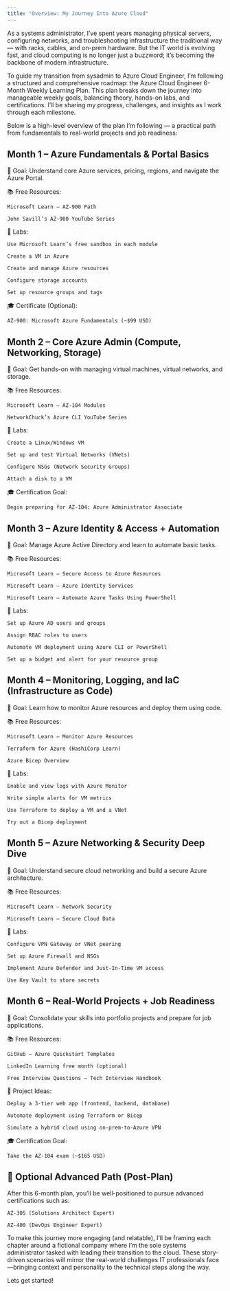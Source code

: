 ```yaml
---
title: "Overview: My Journey Into Azure Cloud"
---
```


As a systems administrator, I’ve spent years managing physical servers, configuring networks, and troubleshooting infrastructure the traditional way — with racks, cables, and on-prem hardware. But the IT world is evolving fast, and cloud computing is no longer just a buzzword; it’s becoming the backbone of modern infrastructure.

To guide my transition from sysadmin to Azure Cloud Engineer, I’m following a structured and comprehensive roadmap: the Azure Cloud Engineer 6-Month Weekly Learning Plan. This plan breaks down the journey into manageable weekly goals, balancing theory, hands-on labs, and certifications. I’ll be sharing my progress, challenges, and insights as I work through each milestone.

Below is a high-level overview of the plan I’m following — a practical path from fundamentals to real-world projects and job readiness:

<h2>Month 1 – Azure Fundamentals & Portal Basics</h2>

🎯 Goal: Understand core Azure services, pricing, regions, and navigate the Azure Portal.

📚 Free Resources:

    Microsoft Learn – AZ-900 Path

    John Savill’s AZ-900 YouTube Series

🧪 Labs:

    Use Microsoft Learn’s free sandbox in each module

    Create a VM in Azure

    Create and manage Azure resources

    Configure storage accounts

    Set up resource groups and tags

🎓 Certificate (Optional):

	AZ-900: Microsoft Azure Fundamentals (~$99 USD)

<h2>Month 2 – Core Azure Admin (Compute, Networking, Storage)</h2>

🎯 Goal: Get hands-on with managing virtual machines, virtual networks, and storage.

📚 Free Resources:

    Microsoft Learn – AZ-104 Modules

    NetworkChuck’s Azure CLI YouTube Series

🧪 Labs:

    Create a Linux/Windows VM

    Set up and test Virtual Networks (VNets)

    Configure NSGs (Network Security Groups)

    Attach a disk to a VM

🎓 Certification Goal:

	Begin preparing for AZ-104: Azure Administrator Associate

<h2>Month 3 – Azure Identity & Access + Automation</h2>

🎯 Goal: Manage Azure Active Directory and learn to automate basic tasks.

📚 Free Resources:

    Microsoft Learn – Secure Access to Azure Resources

    Microsoft Learn – Azure Identity Services

    Microsoft Learn – Automate Azure Tasks Using PowerShell

🧪 Labs:

    Set up Azure AD users and groups

    Assign RBAC roles to users

    Automate VM deployment using Azure CLI or PowerShell

    Set up a budget and alert for your resource group

<h2>Month 4 – Monitoring, Logging, and IaC (Infrastructure as Code)</h2>

🎯 Goal: Learn how to monitor Azure resources and deploy them using code.

📚 Free Resources:

    Microsoft Learn – Monitor Azure Resources

    Terraform for Azure (HashiCorp Learn)

    Azure Bicep Overview

🧪 Labs:

    Enable and view logs with Azure Monitor

    Write simple alerts for VM metrics

    Use Terraform to deploy a VM and a VNet

    Try out a Bicep deployment

<h2>Month 5 – Azure Networking & Security Deep Dive</h2>

🎯 Goal: Understand secure cloud networking and build a secure Azure architecture.

📚 Free Resources:

    Microsoft Learn – Network Security

    Microsoft Learn – Secure Cloud Data

🧪 Labs:

    Configure VPN Gateway or VNet peering

    Set up Azure Firewall and NSGs

    Implement Azure Defender and Just-In-Time VM access

    Use Key Vault to store secrets

<h2>Month 6 – Real-World Projects + Job Readiness</h2>

🎯 Goal: Consolidate your skills into portfolio projects and prepare for job applications.

📚 Free Resources:

    GitHub – Azure Quickstart Templates

    LinkedIn Learning free month (optional)

    Free Interview Questions – Tech Interview Handbook

🧪 Project Ideas:

    Deploy a 3-tier web app (frontend, backend, database)

    Automate deployment using Terraform or Bicep

    Simulate a hybrid cloud using on-prem-to-Azure VPN

🎓 Certification Goal: 

	Take the AZ-104 exam (~$165 USD)

<h2>🏁 Optional Advanced Path (Post-Plan)</h2>

After this 6-month plan, you’ll be well-positioned to pursue advanced certifications such as:

    AZ-305 (Solutions Architect Expert)

    AZ-400 (DevOps Engineer Expert)

To make this journey more engaging (and relatable), I’ll be framing each chapter around a fictional company where I’m the sole systems administrator tasked with leading their transition to the cloud. These story-driven scenarios will mirror the real-world challenges IT professionals face—bringing context and personality to the technical steps along the way.

Lets get started!